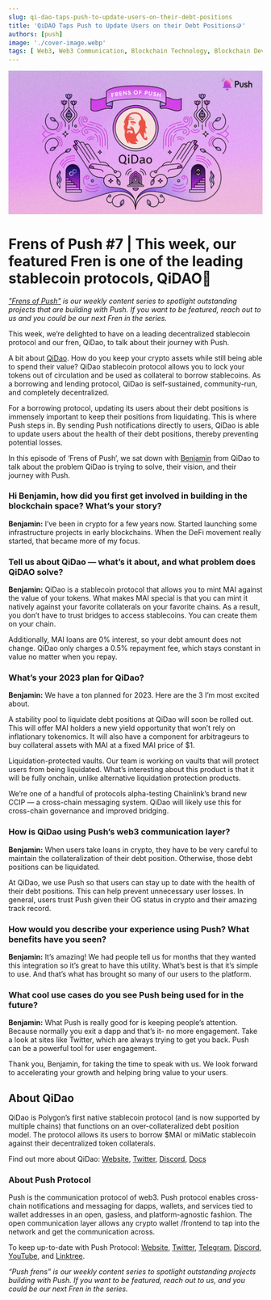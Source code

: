 ```yaml
---
slug: qi-dao-taps-push-to-update-users-on-their-debt-positions
title: 'QiDAO Taps Push to Update Users on their Debt Positions🪙'
authors: [push]
image: './cover-image.webp'
tags: [ Web3, Web3 Communication, Blockchain Technology, Blockchain Development, Frensofpush]
---
```

![Cover image of QiDAO Taps Push to Update Users on their Debt Positions🪙](./cover-image.webp)

<!--customheaderpoint-->
# Frens of Push #7 | This week, our featured Fren is one of the leading stablecoin protocols, QiDAO🎉

<i>
    <a href='https://medium.com/push-protocol/tagged/frensofpush'>"Frens of Push"</a> is our weekly content series to spotlight outstanding projects that are building with Push. If you want to be featured, reach out to us and you could be our next Fren in the series.
</i>

<!--truncate-->

This week, we’re delighted to have on a leading decentralized stablecoin protocol and our fren, QiDao, to talk about their journey with Push.

A bit about [QiDao](https://www.mai.finance/). How do you keep your crypto assets while still being able to spend their value? QiDao stablecoin protocol allows you to lock your tokens out of circulation and be used as collateral to borrow stablecoins. As a borrowing and lending protocol, QiDao is self-sustained, community-run, and completely decentralized.

For a borrowing protocol, updating its users about their debt positions is immensely important to keep their positions from liquidating. This is where Push steps in. By sending Push notifications directly to users, QiDao is able to update users about the health of their debt positions, thereby preventing potential losses.

In this episode of ‘Frens of Push’, we sat down with [Benjamin](https://twitter.com/Benjamin918_) from QiDao to talk about the problem QiDao is trying to solve, their vision, and their journey with Push.


### Hi Benjamin, how did you first get involved in building in the blockchain space? What’s your story?
<b>Benjamin:</b> I’ve been in crypto for a few years now. Started launching some infrastructure projects in early blockchains. When the DeFi movement really started, that became more of my focus.

### Tell us about QiDao — what’s it about, and what problem does QiDAO solve?
<b>Benjamin:</b> QiDao is a stablecoin protocol that allows you to mint MAI against the value of your tokens. What makes MAI special is that you can mint it natively against your favorite collaterals on your favorite chains. As a result, you don’t have to trust bridges to access stablecoins. You can create them on your chain.

Additionally, MAI loans are 0% interest, so your debt amount does not change. QiDao only charges a 0.5% repayment fee, which stays constant in value no matter when you repay.

### What’s your 2023 plan for QiDao?
<b>Benjamin:</b> We have a ton planned for 2023. Here are the 3 I’m most excited about.

A stability pool to liquidate debt positions at QiDao will soon be rolled out. This will offer MAI holders a new yield opportunity that won’t rely on inflationary tokenomics. It will also have a component for arbitrageurs to buy collateral assets with MAI at a fixed MAI price of $1.

Liquidation-protected vaults. Our team is working on vaults that will protect users from being liquidated. What’s interesting about this product is that it will be fully onchain, unlike alternative liquidation protection products.

We’re one of a handful of protocols alpha-testing Chainlink’s brand new CCIP — a cross-chain messaging system. QiDao will likely use this for cross-chain governance and improved bridging.

### How is QiDao using Push’s web3 communication layer?
<b>Benjamin:</b> When users take loans in crypto, they have to be very careful to maintain the collateralization of their debt position. Otherwise, those debt positions can be liquidated.

At QiDao, we use Push so that users can stay up to date with the health of their debt positions. This can help prevent unnecessary user losses. In general, users trust Push given their OG status in crypto and their amazing track record.

### How would you describe your experience using Push? What benefits have you seen?
<b>Benjamin:</b> It’s amazing! We had people tell us for months that they wanted this integration so it’s great to have this utility. What’s best is that it’s simple to use. And that’s what has brought so many of our users to the platform.

### What cool use cases do you see Push being used for in the future?
<b>Benjamin:</b> What Push is really good for is keeping people’s attention. Because normally you exit a dapp and that’s it- no more engagement. Take a look at sites like Twitter, which are always trying to get you back. Push can be a powerful tool for user engagement.

Thank you, Benjamin, for taking the time to speak with us. We look forward to accelerating your growth and helping bring value to your users.

## About QiDao
QiDao is Polygon’s first native stablecoin protocol (and is now supported by multiple chains) that functions on an over-collateralized debt position model. The protocol allows its users to borrow $MAI or miMatic stablecoin against their decentralized token collaterals.

Find out more about QiDao: [Website](https://app.mai.finance/), [Twitter](https://twitter.com/QiDaoProtocol?ref_src=twsrc%5Egoogle%7Ctwcamp%5Eserp%7Ctwgr%5Eauthor), [Discord](https://discord.com/invite/mQq55j65xJ), [Docs](https://docs.mai.finance/introduction-1)

### About Push Protocol

Push is the communication protocol of web3. Push protocol enables cross-chain notifications and messaging for dapps, wallets, and services tied to wallet addresses in an open, gasless, and platform-agnostic fashion. The open communication layer allows any crypto wallet /frontend to tap into the network and get the communication across.

To keep up-to-date with Push Protocol: [Website](https://push.org/), [Twitter](https://twitter.com/pushprotocol), [Telegram](https://t.me/epnsproject), [Discord](https://discord.gg/pushprotocol), [YouTube](https://www.youtube.com/c/EthereumPushNotificationService), and [Linktree](https://linktr.ee/pushprotocol).

<i>
    “Push frens” is our weekly content series to spotlight outstanding projects building with Push. If you want to be featured, reach out to us, and you could be our next Fren in the series.
</i>



